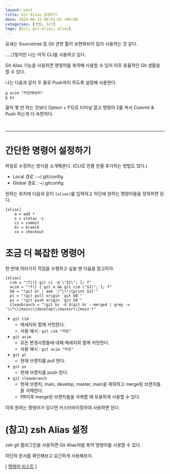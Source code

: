 ```yaml
---
layout: post
title: Git Alias 설정하기   
date: 2024-06-15 00:01:01 +09:00
categories: [개발, Git]
tags: [Git, git-alias, alias]                    
---
```


요새는 Sourcetree 등 Git 관련 툴이 보편화되어 많이 사용하는 것 같다.

....그렇지만 나는 아직 CLI를 사용하고 있다.

Git Alias 기능을 사용하면 명령어를 축약해 사용할 수 있어 아주 효율적인 Git 생활을 할 수 있다.

나는 다음과 같이 두 줄로 Push까지 하도록 설정해 사용한다.

```shell
g acim "커밋메세지"
g ps
```

클릭 몇 번 하는 것보다 Option + F12로 터미널 열고 명령어 2줄 쳐서 Commit & Push 하는게 더 속편하다.

<br/>

---

# 간단한 명령어 설정하기
파일로 수정하는 방식을 소개해본다. (CLI로 한줄 한줄 추가하는 방법도 있다.)
- Local 경로 : ~/.git/config
- Global 경로 : ~/.gitconfig

원하는 위치에 다음과 같이 `[alias]`를 입력하고 하단에 원하는 명령어들을 정의하면 된다.
```shell
[alias]
	a = add *
	s = status -s
	ci = commit
	br = branch
	co = checkout
```

# 조금 더 복잡한 명령어
한 번에 여러가지 작업을 수행하고 싶을 땐 다음을 참고하자.
```shell
[alias]
  cim = "!f(){ git ci -m \"$1\"; }; f"
  acim = "!f() { git a && git cim \"$1\"; }; f"
  b0 = "!git br | awk '/^\\*/{print $2}'"
  pl = "!git pull origin `git b0`"
  ps = "!git push origin `git b0`"
  cleanbranch = "!git br -d $(git br --merged | grep -v '\\*\\|main\\|develop\\|master\\|main')"
```
* `git cim`
  * 메세지와 함께 커밋한다.  
  * 사용 예시 : `git cim "커밋"`
* `git acim`
  * 모든 변경사항들에 대해 메세지와 함께 커밋한다.
  * 사용 예시 : `git acim "커밋"`
* `git pl`
  * 현재 브랜치를 pull 한다.
* `git ps`
  * 현재 브랜치를 push 한다.
* `git cleanbranch`
  * 현재 브랜치, main, develop, master, main을 제외하고 merge된 브랜치들을 삭제한다.
  * PR이후 merge된 브랜치들을 삭제할 때 유용하게 사용할 수 있다.

이외 원하는 명령어가 있다면 커스터마이징하여 사용하면 된다.

# (참고) zsh Alias 설정
zsh git 플러그인을 사용하면 Git Alias처럼 축약 명령어를 사용할 수 있다.

하단의 문서를 확인해보고 요긴하게 사용해보자. 

[ [명령어 리스트](https://kapeli.com/cheat_sheets/Oh-My-Zsh_Git.docset/Contents/Resources/Documents/index) ]
